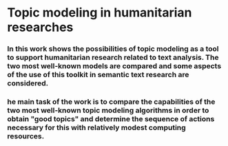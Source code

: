 # Topic modeling in humanitarian researches
### In this work shows the possibilities of topic modeling as a tool to support humanitarian research related to text analysis. The two most well-known models are compared and some aspects of the use of this toolkit in semantic text research are considered. 
### he main task of the work is to compare the capabilities of the two most well-known topic modeling algorithms in order to obtain "good topics" and determine the sequence of actions necessary for this with relatively modest computing resources.


